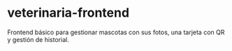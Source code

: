 # veterinaria-frontend
Frontend básico para gestionar mascotas con sus fotos, una tarjeta con QR y gestión de historial.
